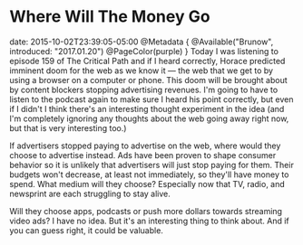 # Where Will The Money Go
date: 2015-10-02T23:39:05-05:00
@Metadata {
  @Available("Brunow", introduced: "2017.01.20")
  @PageColor(purple)
}
Today I was listening to episode 159 of The Critical Path and if I heard correctly, Horace predicted imminent doom for the web as we know it &mdash; the web that we get to by using a browser on a computer or phone. This doom will be brought about by content blockers stopping advertising revenues. I'm going to have to listen to the podcast again to make sure I heard his point correctly, but even if I didn't I think there's an interesting thought experiment in the idea (and I'm completely ignoring any thoughts about the web going away right now, but that is very interesting too.)

If advertisers stopped paying to advertise on the web, where would they choose to advertise instead. Ads have been proven to shape consumer behavior so it is unlikely that advertisers will just stop paying for them. Their budgets won't decrease, at least not immediately, so they'll have money to spend. What medium will they choose? Especially now that TV, radio, and newsprint are each struggling to stay alive.

Will they choose apps, podcasts or push more dollars towards streaming video ads? I have no idea. But it's an interesting thing to think about. And if you can guess right, it could be valuable.
